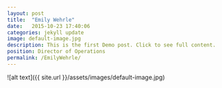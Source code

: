 ```yaml
---
layout: post
title:  "Emily Wehrle"
date:   2015-10-23 17:40:06
categories: jekyll update
image: default-image.jpg
description: This is the first Demo post. Click to see full content.
position: Director of Operations
permalink: /EmilyWehrle/
---
```


![alt text]({{ site.url }}/assets/images/default-image.jpg)

